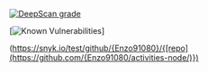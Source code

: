 [![DeepScan grade](https://deepscan.io/api/teams/23514/projects/26794/branches/854645/badge/grade.svg)](https://deepscan.io/dashboard#view=project&tid=23514&pid=26794&bid=854645)

[![Known Vulnerabilities](https://snyk.io/test/github/{Enzo91080}/https://github.com/{Enzo91080/activities-node/}badge.svg)]

(https://snyk.io/test/github/{Enzo91080}/{[repo](https://github.com/{Enzo91080/activities-node/)})